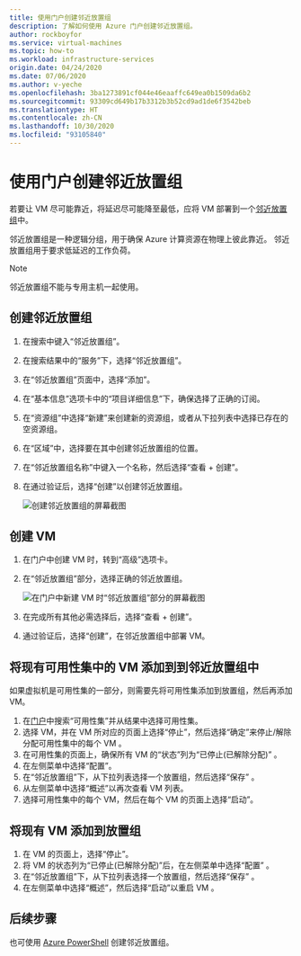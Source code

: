 ```yaml
---
title: 使用门户创建邻近放置组
description: 了解如何使用 Azure 门户创建邻近放置组。
author: rockboyfor
ms.service: virtual-machines
ms.topic: how-to
ms.workload: infrastructure-services
origin.date: 04/24/2020
ms.date: 07/06/2020
ms.author: v-yeche
ms.openlocfilehash: 3ba1273891cf044e46eaaffc649ea0b1509da6b2
ms.sourcegitcommit: 93309cd649b17b3312b3b52cd9ad1de6f3542beb
ms.translationtype: HT
ms.contentlocale: zh-CN
ms.lasthandoff: 10/30/2020
ms.locfileid: "93105840"
---
```

<!--Verified successfully-->
# <a name="create-a-proximity-placement-group-using-the-portal"></a>使用门户创建邻近放置组

若要让 VM 尽可能靠近，将延迟尽可能降至最低，应将 VM 部署到一个[邻近放置组](co-location.md#proximity-placement-groups)中。

邻近放置组是一种逻辑分组，用于确保 Azure 计算资源在物理上彼此靠近。 邻近放置组用于要求低延迟的工作负荷。

> [!NOTE]
> 邻近放置组不能与专用主机一起使用。

<!--Not Available on availability zones together with placement groups-->

## <a name="create-the-proximity-placement-group"></a>创建邻近放置组

1. 在搜索中键入“邻近放置组”。
1. 在搜索结果中的“服务”下，选择“邻近放置组”。
1. 在“邻近放置组”页面中，选择“添加”。
1. 在“基本信息”选项卡中的“项目详细信息”下，确保选择了正确的订阅。
1. 在“资源组”中选择“新建”来创建新的资源组，或者从下拉列表中选择已存在的空资源组。 
1. 在“区域”中，选择要在其中创建邻近放置组的位置。
1. 在“邻近放置组名称”中键入一个名称，然后选择“查看 + 创建”。
1. 在通过验证后，选择“创建”以创建邻近放置组。

    ![创建邻近放置组的屏幕截图](./media/ppg/ppg.png)

## <a name="create-a-vm"></a>创建 VM

1. 在门户中创建 VM 时，转到“高级”选项卡。 
1. 在“邻近放置组”部分，选择正确的邻近放置组。 

    ![在门户中新建 VM 时“邻近放置组”部分的屏幕截图](./media/ppg/vm-ppg.png)

1. 在完成所有其他必需选择后，选择“查看 + 创建”。
1. 通过验证后，选择“创建”，在邻近放置组中部署 VM。

## <a name="add-vms-in-an-availability-set-to-a-proximity-placement-group"></a>将现有可用性集中的 VM 添加到到邻近放置组中

如果虚拟机是可用性集的一部分，则需要先将可用性集添加到放置组，然后再添加 VM。

1. 在[门户](https://portal.azure.cn)中搜索“可用性集”并从结果中选择可用性集。
1. 选择 VM，并在 VM 所对应的页面上选择“停止”，然后选择“确定”来停止/解除分配可用性集中的每个 VM 。
1. 在可用性集的页面上，确保所有 VM 的“状态”列为“已停止(已解除分配)” 。
1. 在左侧菜单中选择“配置”。
1. 在“邻近放置组”下，从下拉列表选择一个放置组，然后选择“保存” 。
1. 从左侧菜单中选择“概述”以再次查看 VM 列表。 
1. 选择可用性集中的每个 VM，然后在每个 VM 的页面上选择“启动”。 

## <a name="add-existing-vm-to-placement-group"></a>将现有 VM 添加到放置组 

1. 在 VM 的页面上，选择“停止”。
1. 将 VM 的状态列为“已停止(已解除分配)”后，在左侧菜单中选择“配置” 。
1. 在“邻近放置组”下，从下拉列表选择一个放置组，然后选择“保存” 。
1. 在左侧菜单中选择“概述”，然后选择“启动”以重启 VM 。

## <a name="next-steps"></a>后续步骤

也可使用 [Azure PowerShell](proximity-placement-groups.md) 创建邻近放置组。

<!-- Update_Description: update meta properties, wording update, update link -->